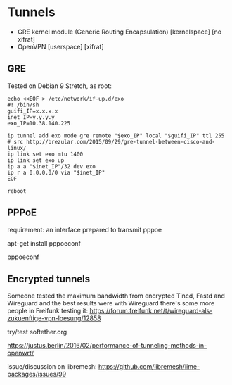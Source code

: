# Tunnels
- GRE kernel module (Generic Routing Encapsulation) [kernelspace] [no xifrat]
- OpenVPN [userspace] [xifrat]

## GRE

Tested on Debian 9 Stretch, as root:

```
echo <<EOF > /etc/network/if-up.d/exo
#! /bin/sh
guifi_IP=x.x.x.x
inet_IP=y.y.y.y
exo_IP=10.38.140.225

ip tunnel add exo mode gre remote "$exo_IP" local "$guifi_IP" ttl 255
# src http://brezular.com/2015/09/29/gre-tunnel-between-cisco-and-linux/
ip link set exo mtu 1400
ip link set exo up
ip a a "$inet_IP"/32 dev exo
ip r a 0.0.0.0/0 via "$inet_IP"
EOF

reboot
```

## PPPoE

requirement: an interface prepared to transmit pppoe

apt-get install pppoeconf

pppoeconf

## Encrypted tunnels

Someone tested the maximum bandwidth from encrypted Tincd, Fastd and Wireguard and the best results were with Wireguard
there's some more people in Freifunk testing it: https://forum.freifunk.net/t/wireguard-als-zukuenftige-vpn-loesung/12858

try/test softether.org

https://justus.berlin/2016/02/performance-of-tunneling-methods-in-openwrt/

issue/discussion on libremesh: https://github.com/libremesh/lime-packages/issues/99
